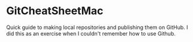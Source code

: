 GitCheatSheetMac
================

Quick guide to making local repositories and publishing them on GitHub.
I did this as an exercise when I couldn't remember how to use Github.
